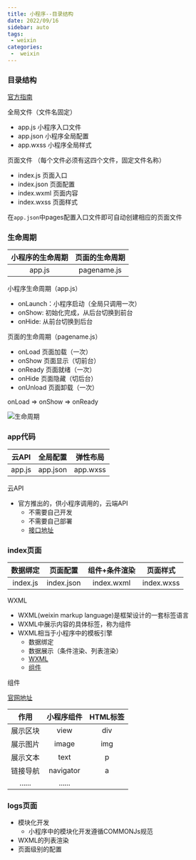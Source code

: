 ```yaml
---
title: 小程序--目录结构
date: 2022/09/16
sidebar: auto
tags:
 - weixin
categories:
 -  weixin
---
```


### 目录结构
[官方指南](https://developers.weixin.qq.com/miniprogram/dev/framework/)

全局文件（文件名固定）

+ app.js 小程序入口文件
+ app.json 小程序全局配置
+ app.wxss 小程序全局样式

页面文件 （每个文件必须有这四个文件，固定文件名称）

+ index.js 页面入口
+ index.json 页面配置
+ index.wxml 页面内容
+ index.wxss 页面样式

在<code>app.json</code>中pages配置入口文件即可自动创建相应的页面文件

### 生命周期

小程序的生命周期|页面的生命周期
|:-------:|:------:|
app.js|pagename.js

小程序生命周期（app.js）
+ onLaunch：小程序启动（全局只调用一次）
+ onShow: 初始化完成，从后台切换到前台
+ onHide: 从前台切换到后台

页面的生命周期（pagename.js）

+ onLoad 页面加载（一次）
+ onShow 页面显示（切前台）
+ onReady 页面就绪（一次）
+ onHide 页面隐藏（切后台）
+ onUnload 页面卸载（一次）

onLoad => onShow => onReady

<img :src="$withBase('/images/weixin/page.jpg')" alt="生命周期">

### app代码

云API|全局配置|弹性布局
|:-------:|:-------:|:------:|
app.js|app.json|app.wxss

云API
+ 官方推出的，供小程序调用的，云端API
  - 不需要自己开发
  - 不需要自己部署
  - [接口地址](https://developers.weixin.qq.com/miniprogram/dev/api/)

### index页面

数据绑定|页面配置|组件+条件渲染|页面样式
|:-------:|:-------:|:------:|:------:|
index.js|index.json|index.wxml|index.wxss

WXML
+ WXML(weixin markup language)是框架设计的一套标签语言
+ WXML中展示内容的具体标签，称为组件
+ WXML相当于小程序中的模板引擎
  - 数据绑定
  - 数据展示（条件渲染、列表渲染）
  - [WXML](https://developers.weixin.qq.com/miniprogram/dev/reference/wxml/)
  - [组件](https://developers.weixin.qq.com/miniprogram/dev/component/)

组件

[官网地址](https://developers.weixin.qq.com/miniprogram/dev/component/)

作用|小程序组件|HTML标签
|:-------:|:-------:|:------:|
展示区块|view|div
展示图片|image|img
展示文本|text|p
链接导航|navigator|a
......|......||......|

### logs页面

+ 模块化开发
  - 小程序中的模块化开发遵循COMMONJs规范
+ WXML的列表渲染
+ 页面级别的配置
